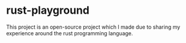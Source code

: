 # rust-playground

This project is an open-source project which I made due to sharing my experience around the rust programming language.
